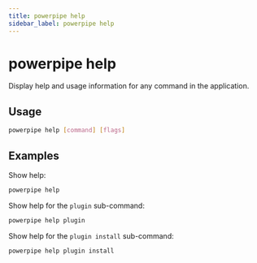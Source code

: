 ```yaml
---
title: powerpipe help
sidebar_label: powerpipe help
---
```


# powerpipe help
Display help and usage information for any command in the application.

## Usage
```bash
powerpipe help [command] [flags]
```

## Examples
Show help:
```bash
powerpipe help 
```
Show help for the `plugin` sub-command:
```bash
powerpipe help plugin
```
Show help for the `plugin install` sub-command:
```bash
powerpipe help plugin install
```
